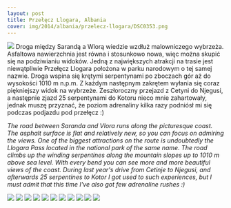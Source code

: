```yaml
---
layout: post
title: Przełęcz Llogara, Albania
cover: img/2014/albania/przelecz-llogara/DSC0353.png
---
```

<img src="/img/2014/albania/przelecz-llogara/DSC0353.png">
Droga między Sarandą a Wlorą wiedzie wzdłuż malowniczego wybrzeża. Asfaltowa nawierzchnia jest równa i stosunkowo nowa, więc można skupić się na podziwianiu widoków. Jedną z największych atrakcji na trasie jest niewątpliwie Przełęcz Llogara położona w parku narodowym o tej samej nazwie. Droga wspina się krętymi serpentynami po zboczach gór aż do wysokości 1010 m n.p.m. Z każdym następnym zakrętem  wyłania się coraz piękniejszy widok na wybrzeże.
Zeszłoroczny przejazd z Cetyni do Njegusi, a następnie zjazd 25 serpentynami do Kotoru nieco mnie zahartowały, jednak muszę przyznać, że poziom adrenaliny kilka razy podniósł mi się podczas podjazdu pod przełęcz :)

<i>The road between Saranda and Vlora runs along the picturesque coast. The asphalt surface is flat and relatively new, so you can focus on admiring the views. One of the biggest attractions on the route is undoubtedly the Llogara Pass located in the national park of the same name. The road climbs up the winding serpentines along the mountain slopes up to 1010 m above sea level. With every bend you can see more and more beautiful views of the coast.
During last year's drive from Cetinje to Njegusi, and afterwards 25 serpentines to Kotor I got used to such experiences, but I must admit that this time I've also got few adrenaline rushes :)</i>

<img src="/img/2014/albania/przelecz-llogara/DSC0314.png">
<img src="/img/2014/albania/przelecz-llogara/DSC0316.png">
<img src="/img/2014/albania/przelecz-llogara/DSC0319.png">
<img src="/img/2014/albania/przelecz-llogara/DSC0328.png">
<img src="/img/2014/albania/przelecz-llogara/DSC0331.png">
<img src="/img/2014/albania/przelecz-llogara/DSC0333.png">
<img src="/img/2014/albania/przelecz-llogara/DSC0341.png">
<img src="/img/2014/albania/przelecz-llogara/DSC0344.png">
<img src="/img/2014/albania/przelecz-llogara/DSC0348.png">
<img src="/img/2014/albania/przelecz-llogara/DSC0351.png">
<img src="/img/2014/albania/przelecz-llogara/DSC0361.png">

<div class="fb-comments" data-href="http://emilkape.github.io/przelecz-llogara-2014" data-numposts="5" data-width="100%"></div>
